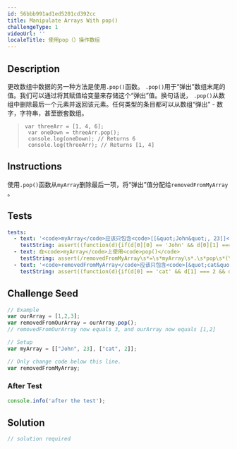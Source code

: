 ```yaml
---
id: 56bbb991ad1ed5201cd392cc
title: Manipulate Arrays With pop()
challengeType: 1
videoUrl: ''
localeTitle: 使用pop（）操作数组
---
```


## Description
<section id="description">更改数组中数据的另一种方法是使用<code>.pop()</code>函数。 <code>.pop()</code>用于“弹出”数组末尾的值。我们可以通过将其赋值给变量来存储这个“弹出”值。换句话说， <code>.pop()</code>从数组中删除最后一个元素并返回该元素。任何类型的条目都可以从数组“弹出” - 数字，字符串，甚至嵌套数组。 <blockquote> <code>var threeArr = [1, 4, 6]; <br> var oneDown = threeArr.pop(); <br> console.log(oneDown); // Returns 6 <br> console.log(threeArr); // Returns [1, 4]</code> </blockquote> </section>

## Instructions
<section id="instructions">使用<code>.pop()</code>函数从<code>myArray</code>删除最后一项，将“弹出”值分配给<code>removedFromMyArray</code> 。 </section>

## Tests
<section id='tests'>

```yml
tests:
  - text: '<code>myArray</code>应该只包含<code>[[&quot;John&quot;, 23]]</code> 。'
    testString: assert((function(d){if(d[0][0] == 'John' && d[0][1] === 23 && d[1] == undefined){return true;}else{return false;}})(myArray), '<code>myArray</code> should only contain <code>[["John", 23]]</code>.');
  - text: 在<code>myArray</code>上使用<code>pop()</code>
    testString: assert(/removedFromMyArray\s*=\s*myArray\s*.\s*pop\s*(\s*)/.test(code), 'Use <code>pop()</code> on <code>myArray</code>');
  - text: '<code>removedFromMyArray</code>应该只包含<code>[&quot;cat&quot;, 2]</code> 。'
    testString: assert((function(d){if(d[0] == 'cat' && d[1] === 2 && d[2] == undefined){return true;}else{return false;}})(removedFromMyArray), '<code>removedFromMyArray</code> should only contain <code>["cat", 2]</code>.');

```

</section>

## Challenge Seed
<section id='challengeSeed'>

<div id='js-seed'>

```js
// Example
var ourArray = [1,2,3];
var removedFromOurArray = ourArray.pop();
// removedFromOurArray now equals 3, and ourArray now equals [1,2]

// Setup
var myArray = [["John", 23], ["cat", 2]];

// Only change code below this line.
var removedFromMyArray;

```

</div>


### After Test
<div id='js-teardown'>

```js
console.info('after the test');
```

</div>

</section>

## Solution
<section id='solution'>

```js
// solution required
```
</section>

